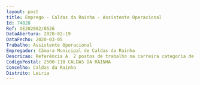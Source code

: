 ```yaml
--- 
layout: post
title: Emprego - Caldas da Rainha - Assistente Operacional
Id: 74828
Ref: OE202002/0526
DataAbertura: 2020-02-19
DataFecho: 2020-03-05
Trabalho: Assistente Operacional
Empregador: Câmara Municipal de Caldas da Rainha
Descricao: Referência A  2 postos de trabalho na carreira categoria de assistente operacional área de jardineiroFunções Genéricas As estipuladas no n.º 2 do artigo 88.º da Lei n.º35 2014 de 20 de junho, conjugado com o anexo I. Funções Especificas Arranjo de espaços verdes e canteiros, poda de árvores, rega, cultivo de flores e plantas. Limpeza de espaços públicos, etc, e como opera com diversos instrumentos necessários à realização das tarefas inerentes à função de jardinagem, que podem ser manuais (tesouras, podões, serrotes, pás, picaretas, enxadas e outros) ou mecânicos (máquinas de limpar e cortar relva, motores de rega, aspersores, moto serras, gadanheiras mecânicas, máquinas arejadoras e outras)  é responsável pela limpeza, afinação e lubrificação do equipamento mecânico  procede a pequenas reparações, providenciando em caso de avarias maiores o arranjo do material 
CodigoPostal: 2500-110 CALDAS DA RAINHA
Concelho: Caldas da Rainha
Distrito: Leiria
--- 
```

